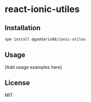 # react-ionic-utiles

## Installation

```bash
npm install @gaddario98/ionic-utiles
```

## Usage

[Add usage examples here]

## License

MIT
